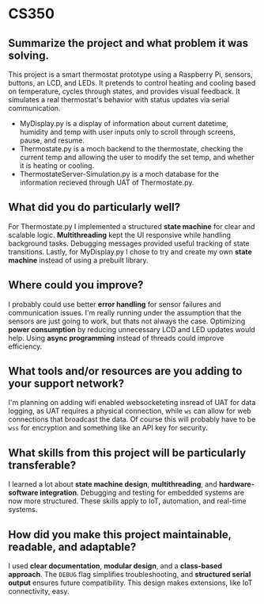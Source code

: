 # CS350

## **Summarize the project and what problem it was solving.**  
This project is a smart thermostat prototype using a Raspberry Pi, sensors, buttons, an LCD, and LEDs. It pretends to control heating and cooling based on temperature, cycles through states, and provides visual feedback. It simulates a real thermostat's behavior with status updates via serial communication.
  - MyDisplay.py is a display of information about current datetime, humidity and temp with user inputs only to scroll through screens, pause, and resume.
  - Thermostate.py is a moch backend to the thermostate, checking the current temp and allowing the user to modify the set temp, and whether it is heating or cooling.
  - ThermostateServer-Simulation.py is a moch database for the information recieved through UAT of Thermostate.py.

## **What did you do particularly well?**  
For Thermostate.py I implemented a structured **state machine** for clear and scalable logic. **Multithreading** kept the UI responsive while handling background tasks. Debugging messages provided useful tracking of state transitions. Lastly, for MyDisplay.py I chose to try and create my own **state machine** instead of using a prebuilt library.

## **Where could you improve?**  
I probably could use better **error handling** for sensor failures and communication issues. I'm really running under the assumption that the sensors are just going to work, but thats not always the case. Optimizing **power consumption** by reducing unnecessary LCD and LED updates would help. Using **async programming** instead of threads could improve efficiency.

## **What tools and/or resources are you adding to your support network?**  
I'm planning on adding wifi enabled websocketeting insread of UAT for data logging, as UAT requires a physical connection, while `ws` can allow for web connections that broadcast the data. Of course this will probably have to be `wss` for encryption and something like an API key for security.

## **What skills from this project will be particularly transferable?**  
I learned a lot about **state machine design**, **multithreading**, and **hardware-software integration**. Debugging and testing for embedded systems are now more structured. These skills apply to IoT, automation, and real-time systems.

## **How did you make this project maintainable, readable, and adaptable?**  
I used **clear documentation**, **modular design**, and a **class-based approach**. The `DEBUG` flag simplifies troubleshooting, and **structured serial output** ensures future compatibility. This design makes extensions, like IoT connectivity, easy.
